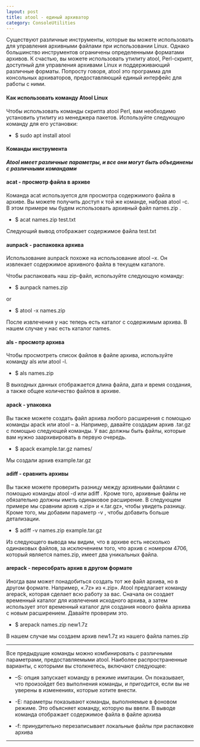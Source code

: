 ```yaml
---
layout: post
title: atool - единый архиватор
category: ConsoleUtilities
---
```


Существуют различные инструменты, которые вы можете использовать для управления архивными файлами при использовании Linux. Однако большинство инструментов ограничены определенными форматами архивов. К счастью, вы можете использовать утилиту atool, Perl-скрипт, доступный для управления архивами Linux и поддерживающий различные форматы.
Попросту говоря, atool это программа для консольных архиваторов, предоставляющий единый интерфейс для работы с ними.

#### Как использовать команду Atool Linux

Чтобы использовать команды скрипта atool Perl, вам необходимо установить утилиту из менеджера пакетов. Используйте следующую команду для его установки:

- $ sudo apt install atool

#### Команды инструмента

***Atool имеет различные параметры, и все они могут быть объединены с различными командами***

#### acat - просмотр файла в архиве

Команда acat используется для просмотра содержимого файла в архиве. Вы можете получить доступ к той же команде, набрав atool -c. В этом примере мы будем использовать архивный файл names.zip .

- $ acat names.zip test.txt

Следующий вывод отображает содержимое файла test.txt

#### aunpack - распаковка архива

Использование aunpack похоже на использование atool –x. Он извлекает содержимое архивного файла в текущем каталоге.

Чтобы распаковать наш zip-файл, используйте следующую команду:

- $ aunpack names.zip

or

- $ atool -x names.zip

После извлечения у нас теперь есть каталог с содержимым архива. В нашем случае у нас есть каталог names.

#### als - просмотр архива

Чтобы просмотреть список файлов в файле архива, используйте команду als или atool -l.

- $ als names.zip

В выходных данных отображается длина файла, дата и время создания, а также общее количество файлов в архиве.

#### apack - упаковка

Вы также можете создать файл архива любого расширения с помощью команды apack или atool – a. Например, давайте создадим архив .tar.gz с помощью следующей команды. У вас должны быть файлы, которые вам нужно заархивировать в первую очередь.

- $ apack example.tar.gz names/

Мы создали архив example.tar.gz

#### adiff - сравнить архивы

Вы также можете проверить разницу между архивными файлами с помощью команды atool -d или adiff . Кроме того, архивные файлы не обязательно должны иметь одинаковое расширение. В следующем примере мы сравним архив «.zip» и «.tar.gz», чтобы увидеть разницу. Кроме того, мы добавим параметр -v , чтобы добавить больше детализации.

- $ adiff -v names.zip example.tar.gz

Из следующего вывода мы видим, что в архиве есть несколько одинаковых файлов, за исключением того, что архив с номером 4706, который является names.zip, имеет два уникальных файла.

#### arepack - пересобрать архив в другом формате

Иногда вам может понадобиться создать тот же файл архива, но в другом формате. Например, «.7z» из «.zip». Atool предлагает команду arepack, которая сделает всю работу за вас. Сначала он создает временный каталог для извлечения исходного архива, а затем использует этот временный каталог для создания нового файла архива с новым расширением. Давайте проверим это.

- $ arepack names.zip new1.7z

В нашем случае мы создаем архив new1.7z из нашего файла names.zip

---

Все предыдущие команды можно комбинировать с различными параметрами, предоставляемыми atool. Наиболее распространенные варианты, с которыми вы столкнетесь, включают следующее:

- –S: опция запускает команду в режиме имитации. Он показывает, что произойдет без выполнения команды, и пригодится, если вы не уверены в изменениях, которые хотите внести.

- -E: параметры показывают команды, выполняемые в фоновом режиме. Это объясняет команду, которую вы ввели.
В выводе команда отображает содержимое файла в файле архива

- -f: принудительно перезаписывает локальные файлы при распаковке архива

---






